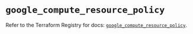 # `google_compute_resource_policy`

Refer to the Terraform Registry for docs: [`google_compute_resource_policy`](https://registry.terraform.io/providers/hashicorp/google/6.8.0/docs/resources/compute_resource_policy).
